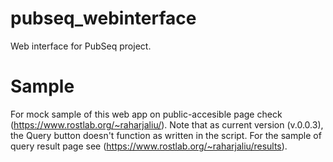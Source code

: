 # pubseq_webinterface
Web interface for PubSeq project.

# Sample
For mock sample of this web app on public-accesible page check (https://www.rostlab.org/~raharjaliu/). Note that as current version (v.0.0.3), the Query button doesn't function as written in the script. For the sample of query result page see (https://www.rostlab.org/~raharjaliu/results).
